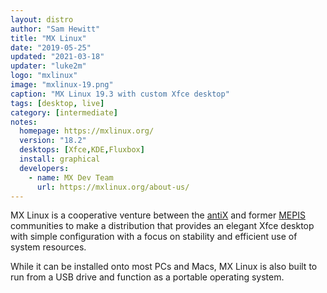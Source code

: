 ```yaml
---
layout: distro
author: "Sam Hewitt"
title: "MX Linux"
date: "2019-05-25"
updated: "2021-03-18"
updater: "luke2m"
logo: "mxlinux"
image: "mxlinux-19.png"
caption: "MX Linux 19.3 with custom Xfce desktop"
tags: [desktop, live]
category: [intermediate]
notes:
  homepage: https://mxlinux.org/
  version: "18.2"
  desktops: [Xfce,KDE,Fluxbox]
  install: graphical
  developers:
    - name: MX Dev Team
      url: https://mxlinux.org/about-us/
---
```


MX Linux is a cooperative venture between the [antiX](https://antixlinux.com/) and former [MEPIS](https://en.wikipedia.org/wiki/MEPIS) communities to make a distribution that provides an elegant Xfce desktop with simple configuration with a focus on stability and efficient use of system resources.

While it can be installed onto most PCs and Macs, MX Linux is also built to run from a USB drive and function as a portable operating system.
